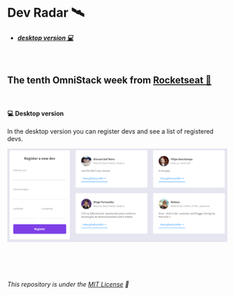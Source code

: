 # Dev Radar :artificial_satellite:

* ##### [desktop version :computer:](#desktop-version)

<br>

## The tenth OmniStack week from **[Rocketseat :rocket:](https://rocketseat.com.br)**

<br>

#### :computer: Desktop version

In the desktop version you can register devs and see a list of registered devs.

![Desktop preview](desktop-preview.png)

<br>
<br>
<br>

###### This repository is under the [MIT License](https://www.opensource.org/licenses/MIT) :page_with_curl:
